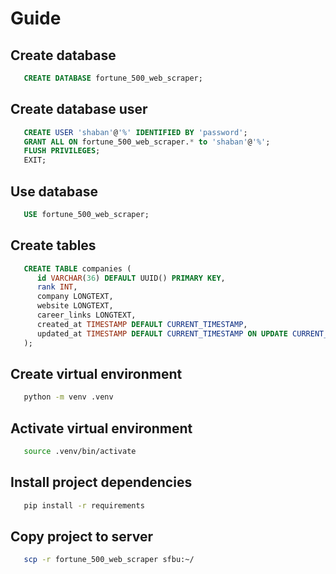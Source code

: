 # Guide

## Create database

```sql
   CREATE DATABASE fortune_500_web_scraper;
```

## Create database user

```sql
   CREATE USER 'shaban'@'%' IDENTIFIED BY 'password';
   GRANT ALL ON fortune_500_web_scraper.* to 'shaban'@'%';
   FLUSH PRIVILEGES;
   EXIT;
```

## Use database

```sql
   USE fortune_500_web_scraper;
```

## Create tables

```sql
   CREATE TABLE companies (
      id VARCHAR(36) DEFAULT UUID() PRIMARY KEY,
      rank INT,
      company LONGTEXT,
      website LONGTEXT,
      career_links LONGTEXT,
      created_at TIMESTAMP DEFAULT CURRENT_TIMESTAMP,
      updated_at TIMESTAMP DEFAULT CURRENT_TIMESTAMP ON UPDATE CURRENT_TIMESTAMP
   );

```

## Create virtual environment

```bash
   python -m venv .venv
```

## Activate virtual environment

```bash
   source .venv/bin/activate
```

## Install project dependencies

```bash
   pip install -r requirements
```

## Copy project to server

```bash
   scp -r fortune_500_web_scraper sfbu:~/
```

